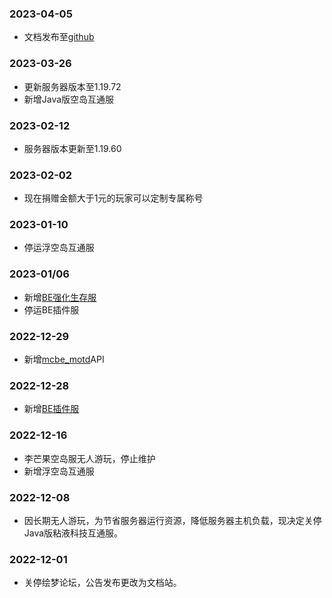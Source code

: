### 2023-04-05
- 文档发布至[github](https://github.com/PDUMC/Docs)

### 2023-03-26
- 更新服务器版本至1.19.72
- 新增Java版空岛互通服

### 2023-02-12
- 服务器版本更新至1.19.60

### 2023-02-02
- 现在捐赠金额大于1元的玩家可以定制专属称号

### 2023-01-10
- 停运浮空岛互通服

### 2023-01/06
- 新增[BE强化生存服](servers/20000)
- 停运BE插件服

### 2022-12-29
- 新增[mcbe_motd](http://play.pdumc.top:2222)API

### 2022-12-28
- 新增[BE插件服](servers/19132)

### 2022-12-16
- 李芒果空岛服无人游玩，停止维护
- 新增浮空岛互通服

### 2022-12-08
- 因长期无人游玩，为节省服务器运行资源，降低服务器主机负载，现决定关停Java版粘液科技互通服。

### 2022-12-01
- 关停绘梦论坛，公告发布更改为文档站。
